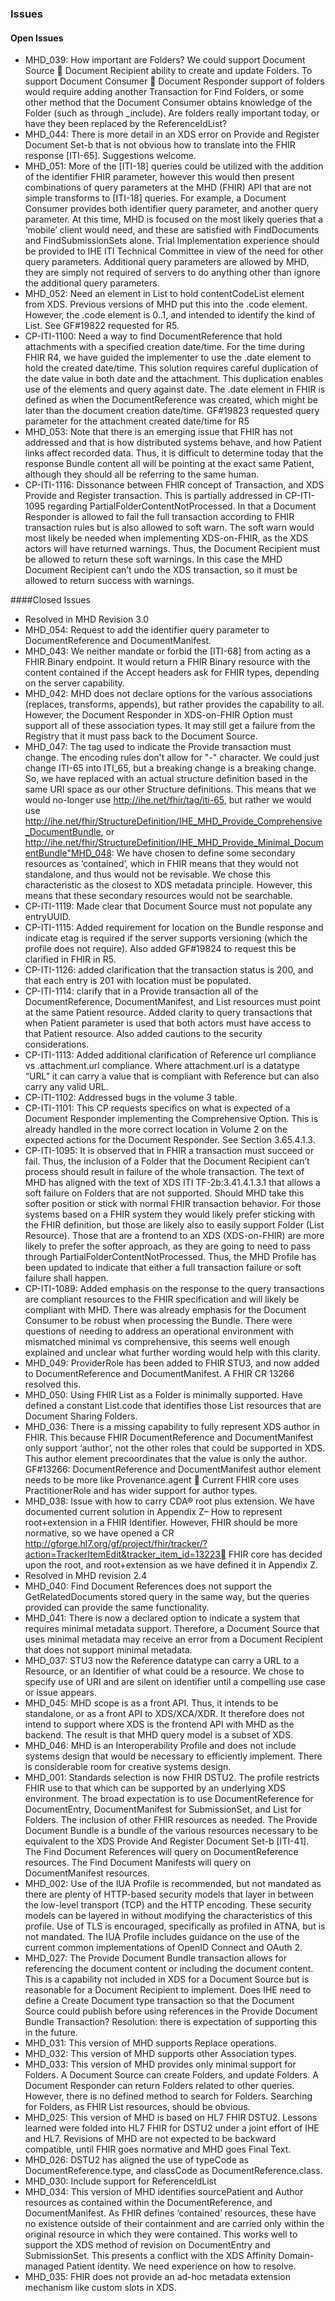 ### Issues

#### Open Issues

* MHD_039: How important are Folders? We could support Document Source  Document Recipient ability to create and update Folders. To support Document Consumer  Document Responder support of folders would require adding another Transaction for Find Folders, or some other method that the Document Consumer obtains knowledge of the Folder (such as through _include). Are folders really important today, or have they been replaced by the ReferenceIdList?
* MHD_044: There is more detail in an XDS error on Provide and Register Document Set-b that is not obvious how to translate into the FHIR response [ITI-65]. Suggestions welcome.
* MHD_051: More of the [ITI-18] queries could be utilized with the addition of the identifier FHIR parameter, however this would then present combinations of query parameters at the MHD (FHIR) API that are not simple transforms to [ITI-18] queries. For example, a Document Consumer provides both identifier query parameter, and another query parameter. At this time, MHD is focused on the most likely queries that a ‘mobile’ client would need, and these are satisfied with FindDocuments and FindSubmissionSets alone. Trial Implementation experience should be provided to IHE ITI Technical Committee in view of the need for other query parameters. Additional query parameters are allowed by MHD, they are simply not required of servers to do anything other than ignore the additional query parameters.
* MHD_052: Need an element in List to hold contentCodeList element from XDS. Previous versions of MHD put this into the .code element. However, the .code element is 0..1, and intended to identify the kind of List. See GF#19822 requested for R5.
* CP-ITI-1100: Need a way to find DocumentReference that hold attachments with a specified creation date/time. For the time during FHIR R4, we have guided the implementer to use the .date element to hold the created date/time. This solution requires careful duplication of the date value in both date and the attachment. This duplication enables use of the elements and query against date. The .date element in FHIR is defined as when the DocumentReference was created, which might be later than the document creation date/time. GF#19823 requested query parameter for the attachment created date/time for R5
* MHD_053: Note that there is an emerging issue that FHIR has not addressed and that is how distributed systems behave, and how Patient links affect recorded data. Thus, it is difficult to determine today that the response Bundle content all will be pointing at the exact same Patient, although they should all be referring to the same human.
* CP-ITI-1116: Dissonance between FHIR concept of Transaction, and XDS Provide and Register transaction. This is partially addressed in CP-ITI-1095 regarding PartialFolderContentNotProcessed. In that a Document Responder is allowed to fail the full transaction according to FHIR transaction rules but is also allowed to soft warn. The soft warn would most likely be needed when implementing XDS-on-FHIR, as the XDS actors will have returned warnings. Thus, the Document Recipient must be allowed to return these soft warnings. In this case the MHD Document Recipient can’t undo the XDS transaction, so it must be allowed to return success with warnings.

####Closed Issues

* Resolved in MHD Revision 3.0
* MHD_054: Request to add the identifier query parameter to DocumentReference and DocumentManifest. 
* MHD_043: We neither mandate or forbid the [ITI-68] from acting as a FHIR Binary endpoint. It would return a FHIR Binary resource with the content contained if the Accept headers ask for FHIR types, depending on the server capability.
* MHD_042: MHD does not declare options for the various associations (replaces, transforms, appends), but rather provides the capability to all. However, the Document Responder in XDS-on-FHIR Option must support all of these association types. It may still get a failure from the Registry that it must pass back to the Document Source.
* MHD_047: The tag used to indicate the Provide transaction must change. The encoding rules don't allow for "-" character. We could just change ITI-65 into ITI_65, but a breaking change is a breaking change. So, we have replaced with an actual structure definition based in the same URI space as our other Structure definitions. This means that we would no-longer use http://ihe.net/fhir/tag/iti-65, but rather we would use http://ihe.net/fhir/StructureDefinition/IHE_MHD_Provide_Comprehensive_DocumentBundle, or http://ihe.net/fhir/StructureDefinition/IHE_MHD_Provide_Minimal_DocumentBundle"MHD_048: We have chosen to define some secondary resources as ‘contained’, which in FHIR means that they would not standalone, and thus would not be revisable. We chose this characteristic as the closest to XDS metadata principle. However, this means that these secondary resources would not be searchable.
* CP-ITI-1119: Made clear that Document Source must not populate any entryUUID.
* CP-ITI-1115: Added requirement for location on the Bundle response and indicate etag is required if the server supports versioning (which the profile does not require). Also added GF#19824 to request this be clarified in FHIR in R5.
* CP-ITI-1126: added clarification that the transaction status is 200, and that each entry is 201 with location must be populated.
* CP-ITI-1114: clarify that in a Provide transaction all of the DocumentReference, DocumentManifest, and List resources must point at the same Patient resource. Added clarity to query transactions that when Patient parameter is used that both actors must have access to that Patient resource. Also added cautions to the security considerations.
* CP-ITI-1113: Added additional clarification of Reference url compliance vs .attachment.url compliance. Where attachment.url is a datatype “URL” it can carry a value that is compliant with Reference but can also carry any valid URL.
* CP-ITI-1102: Addressed bugs in the volume 3 table.
* CP-ITI-1101: This CP requests specifics on what is expected of a Document Responder implementing the Comprehensive Option. This is already handled in the more correct location in Volume 2 on the expected actions for the Document Responder. See Section 3.65.4.1.3.
* CP-ITI-1095: It is observed that in FHIR a transaction must succeed or fail. Thus, the inclusion of a Folder that the Document Recipient can’t process should result in failure of the whole transaction. The text of MHD has aligned with the text of XDS ITI TF-2b:3.41.4.1.3.1 that allows a soft failure on Folders that are not supported. Should MHD take this softer position or stick with normal FHIR transaction behavior. For those systems based on a FHIR system they would likely prefer sticking with the FHIR definition, but those are likely also to easily support Folder (List Resource). Those that are a frontend to an XDS (XDS-on-FHIR) are more likely to prefer the softer approach, as they are going to need to pass through PartialFolderContentNotProcessed. Thus, the MHD Profile has been updated to indicate that either a full transaction failure or soft failure shall happen. 
* CP-ITI-1089: Added emphasis on the response to the query transactions are compliant resources to the FHIR specification and will likely be compliant with MHD. There was already emphasis for the Document Consumer to be robust when processing the Bundle. There were questions of needing to address an operational environment with mismatched minimal vs comprehensive, this seems well enough explained and unclear what further wording would help with this clarity.
* MHD_049: ProviderRole has been added to FHIR STU3, and now added to DocumentReference and DocumentManifest. A FHIR CR 13266 resolved this. 
* MHD_050: Using FHIR List as a Folder is minimally supported. Have defined a constant List.code that identifies those List resources that are Document Sharing Folders. 
* MHD_036: There is a missing capability to fully represent XDS author in FHIR. This because FHIR DocumentReference and DocumentManifest only support ‘author’, not the other roles that could be supported in XDS. This author element precoordinates that the value is only the author. GF#13266: DocumentReference and DocumentManifest author element needs to be more like Provenance.agent  Current FHIR core uses PractitionerRole and has wider support for author types.
* MHD_038: Issue with how to carry CDA®  root plus extension. We have documented current solution in Appendix Z– How to represent root+extension in a FHIR Identifier. However, FHIR should be more normative, so we have opened a CR http://gforge.hl7.org/gf/project/fhir/tracker/?action=TrackerItemEdit&tracker_item_id=13223 FHIR core has decided upon the root, and root+extension as we have defined it in Appendix Z.
* Resolved in MHD revision 2.4
* MHD_040: Find Document References does not support the GetRelatedDocuments stored query in the same way, but the queries provided can provide the same functionality.
* MHD_041: There is now a declared option to indicate a system that requires minimal metadata support. Therefore, a Document Source that uses minimal metadata may receive an error from a Document Recipient that does not support minimal metadata.
* MHD_037: STU3 now the Reference datatype can carry a URL to a Resource, or an Identifier of what could be a resource. We chose to specify use of URI and are silent on identifier until a compelling use case or issue appears.
* MHD_045: MHD scope is as a front API. Thus, it intends to be standalone, or as a front API to XDS/XCA/XDR. It therefore does not intend to support where XDS is the frontend API with MHD as the backend. The result is that MHD query model is a subset of XDS.
* MHD_046: MHD is an Interoperability Profile and does not include systems design that would be necessary to efficiently implement. There is considerable room for creative systems design.
* MHD_001: Standards selection is now FHIR DSTU2. The profile restricts FHIR use to that which can be supported by an underlying XDS environment. The broad expectation is to use DocumentReference for DocumentEntry, DocumentManifest for SubmissionSet, and List for Folders. The inclusion of other FHIR resources as needed. The Provide Document Bundle is a bundle of the various resources necessary to be equivalent to the XDS Provide And Register Document Set-b [ITI-41]. The Find Document References will query on DocumentReference resources. The Find Document Manifests will query on DocumentManifest resources. 
* MHD_002: Use of the IUA Profile is recommended, but not mandated as there are plenty of HTTP-based security models that layer in between the low-level transport (TCP) and the HTTP encoding. These security models can be layered in without modifying the characteristics of this profile. Use of TLS is encouraged, specifically as profiled in ATNA, but is not mandated. The IUA Profile includes guidance on the use of the current common implementations of OpenID Connect and OAuth 2. 
* MHD_027: The Provide Document Bundle transaction allows for referencing the document content or including the document content. This is a capability not included in XDS for a Document Source but is reasonable for a Document Recipient to implement. Does IHE need to define a Create Document type transaction so that the Document Source could publish before using references in the Provide Document Bundle Transaction? Resolution: there is expectation of supporting this in the future.
* MHD_031: This version of MHD supports Replace operations. 
* MHD_032: This version of MHD supports other Association types. 
* MHD_033: This version of MHD provides only minimal support for Folders. A Document Source can create Folders, and update Folders. A Document Responder can return Folders related to other queries. However, there is no defined method to search for Folders. Searching for Folders, as FHIR List resources, should be obvious. 
* MHD_025: This version of MHD is based on HL7 FHIR DSTU2. Lessons learned were folded into HL7 FHIR for DSTU2 under a joint effort of IHE and HL7. Revisions of MHD are not expected to be backward compatible, until FHIR goes normative and MHD goes Final Text.
* MHD_026: DSTU2 has aligned the use of typeCode as DocumentReference.type, and classCode as DocumentReference.class. 
* MHD_030: Include support for ReferenceIdList
* MHD_034: This version of MHD identifies sourcePatient and Author resources as contained within the DocumentReference, and DocumentManifest. As FHIR defines ‘contained’ resources, these have no existence outside of their containment and are carried only within the original resource in which they were contained. This works well to support the XDS method of revision on DocumentEntry and SubmissionSet. This presents a conflict with the XDS Affinity Domain-managed Patient identity. We need experience on how to resolve.
* MHD_035: FHIR does not provide an ad-hoc metadata extension mechanism like custom slots in XDS. 
